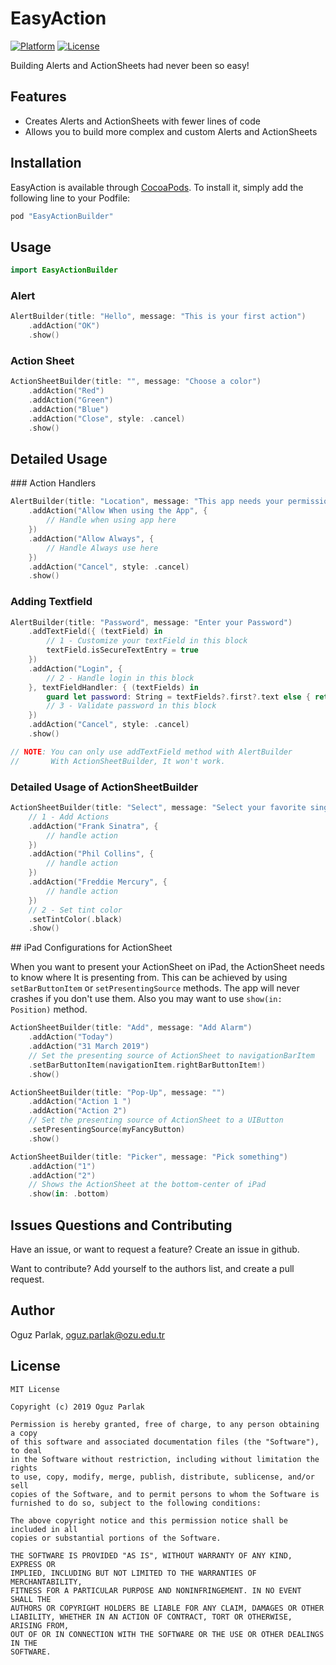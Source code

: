 # EasyAction

[![Platform](https://img.shields.io/cocoapods/p/LKAlertController.svg?style=flat)](http://cocoapods.org/pods/EasyActionBuilder)
[![License](https://img.shields.io/github/license/oguzparlak/EasyAction)](http://cocoapods.org/pods/EasyActionBuilder)

Building Alerts and ActionSheets had never been so easy!

## Features
* Creates Alerts and ActionSheets with fewer lines of code
* Allows you to build more complex and custom Alerts and ActionSheets

## Installation
EasyAction is available through [CocoaPods](http://cocoapods.org). To install
it, simply add the following line to your Podfile:

```ruby
pod "EasyActionBuilder"
```

## Usage

``` Swift
import EasyActionBuilder
```

### Alert
``` Swift
AlertBuilder(title: "Hello", message: "This is your first action")
    .addAction("OK")
    .show()
```

### Action Sheet
``` Swift
ActionSheetBuilder(title: "", message: "Choose a color")
    .addAction("Red")
    .addAction("Green")
    .addAction("Blue")
    .addAction("Close", style: .cancel)
    .show()
```

## Detailed Usage

### Action Handlers
``` Swift
AlertBuilder(title: "Location", message: "This app needs your permission to use your location")
    .addAction("Allow When using the App", {
        // Handle when using app here
    })
    .addAction("Allow Always", {
        // Handle Always use here
    })
    .addAction("Cancel", style: .cancel)
    .show()
```

### Adding Textfield
``` Swift
AlertBuilder(title: "Password", message: "Enter your Password")
    .addTextField({ (textField) in
        // 1 - Customize your textField in this block
        textField.isSecureTextEntry = true
    })
    .addAction("Login", {
        // 2 - Handle login in this block
    }, textFieldHandler: { (textFields) in
        guard let password: String = textFields?.first?.text else { return }
        // 3 - Validate password in this block
    })
    .addAction("Cancel", style: .cancel)
    .show()

// NOTE: You can only use addTextField method with AlertBuilder
//       With ActionSheetBuilder, It won't work.

```

### Detailed Usage of ActionSheetBuilder
``` Swift
ActionSheetBuilder(title: "Select", message: "Select your favorite singer")
    // 1 - Add Actions
    .addAction("Frank Sinatra", {
        // handle action
    })
    .addAction("Phil Collins", {
        // handle action
    })
    .addAction("Freddie Mercury", {
        // handle action
    })
    // 2 - Set tint color
    .setTintColor(.black)
    .show()
```

## iPad Configurations for ActionSheet

When you want to present your ActionSheet on iPad, the ActionSheet needs to know where It is presenting from. This can be achieved by using `setBarButtonItem` or `setPresentingSource` methods. The app will never crashes if you don't use them. Also you may want to use `show(in: Position)` method. 

``` Swift
ActionSheetBuilder(title: "Add", message: "Add Alarm")
    .addAction("Today")
    .addAction("31 March 2019")
    // Set the presenting source of ActionSheet to navigationBarItem
    .setBarButtonItem(navigationItem.rightBarButtonItem!)
    .show()
```

``` Swift
ActionSheetBuilder(title: "Pop-Up", message: "")
    .addAction("Action 1 ")
    .addAction("Action 2")
    // Set the presenting source of ActionSheet to a UIButton
    .setPresentingSource(myFancyButton)
    .show()
```

``` Swift
ActionSheetBuilder(title: "Picker", message: "Pick something")
    .addAction("1")
    .addAction("2")
    // Shows the ActionSheet at the bottom-center of iPad
    .show(in: .bottom)
```

## Issues Questions and Contributing
Have an issue, or want to request a feature? Create an issue in github.

Want to contribute? Add yourself to the authors list, and create a pull request.

## Author

Oguz Parlak, [oguz.parlak@ozu.edu.tr](mailto:oguz.parlak@ozu.edu.tr)

## License
```
MIT License

Copyright (c) 2019 Oguz Parlak

Permission is hereby granted, free of charge, to any person obtaining a copy
of this software and associated documentation files (the "Software"), to deal
in the Software without restriction, including without limitation the rights
to use, copy, modify, merge, publish, distribute, sublicense, and/or sell
copies of the Software, and to permit persons to whom the Software is
furnished to do so, subject to the following conditions:

The above copyright notice and this permission notice shall be included in all
copies or substantial portions of the Software.

THE SOFTWARE IS PROVIDED "AS IS", WITHOUT WARRANTY OF ANY KIND, EXPRESS OR
IMPLIED, INCLUDING BUT NOT LIMITED TO THE WARRANTIES OF MERCHANTABILITY,
FITNESS FOR A PARTICULAR PURPOSE AND NONINFRINGEMENT. IN NO EVENT SHALL THE
AUTHORS OR COPYRIGHT HOLDERS BE LIABLE FOR ANY CLAIM, DAMAGES OR OTHER
LIABILITY, WHETHER IN AN ACTION OF CONTRACT, TORT OR OTHERWISE, ARISING FROM,
OUT OF OR IN CONNECTION WITH THE SOFTWARE OR THE USE OR OTHER DEALINGS IN THE
SOFTWARE.
```